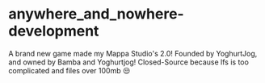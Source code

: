# anywhere_and_nowhere-development
A brand new game made my Mappa Studio's 2.0! Founded by YoghurtJog, and owned by Bamba and Yoghurtjog! Closed-Source because lfs is too complicated and files over 100mb 😒
